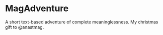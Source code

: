 # MagAdventure
A short text-based adventure of complete meaninglessness. My christmas gift to @anastmag.
